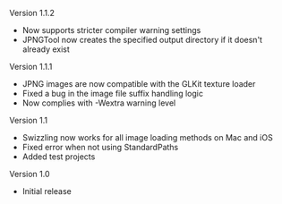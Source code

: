 Version 1.1.2

- Now supports stricter compiler warning settings
- JPNGTool now creates the specified output directory if it doesn't already exist

Version 1.1.1

- JPNG images are now compatible with the GLKit texture loader
- Fixed a bug in the image file suffix handling logic
- Now complies with -Wextra warning level

Version 1.1

- Swizzling now works for all image loading methods on Mac and iOS
- Fixed error when not using StandardPaths
- Added test projects

Version 1.0

- Initial release